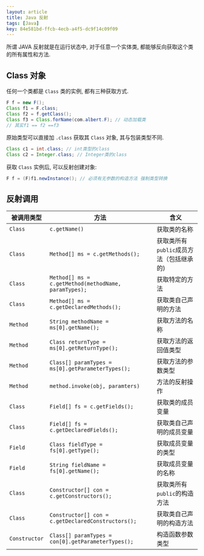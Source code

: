 ```yaml
---
layout: article
title: Java 反射
tags: [Java]
key: 84e581bd-ffcb-4ecb-a4f5-dc9f14c09f09
---
```


所谓 JAVA 反射就是在运行状态中, 对于任意一个实体类, 都能够反向获取这个类的所有属性和方法.

<!--more-->

## Class 对象

任何一个类都是 `Class` 类的实例, 都有三种获取方式.

```java
F f = new F();
Class f1 = F.class;
Class f2 = f.getClass();
Class f3 = Class.forName(com.albert.F); // 动态加载类
// 其实f1 == f2 ==f3
```

原始类型可以直接加 `.class` 获取其 `Class` 对象, 其与包装类型不同.

```java
Class c1 = int.class; // int类型的class
Class c2 = Integer.class; // Integer类的class
```

获取 `Class` 实例后, 可以反射创建对象: 

```java
F f = (F)f1.newInstance(); // 必须有无参数的构造方法 强制类型转换
```

## 反射调用

| 被调用类型    | 方法                                                 | 含义                                    |
| ------------- | ---------------------------------------------------- | --------------------------------------- |
| `Class`       | `c.getName()`                                        | 获取类的名称                            |
| `Class`       | `Method[] ms = c.getMethods();`                      | 获取类所有`public`成员方法（包括继承的) |
| `Class`       | `Method[] ms = c.getMethod(methodName, paramTypes);` | 获取特定的方法                          |
| `Class`       | `Method[] ms = c.getDeclaredMethods();`              | 获取类自己声明的方法                    |
| `Method`      | `String methodName = ms[0].getName();`               | 获取方法的名称                          |
| `Method`      | `Class returnType = ms[0].getReturnType();`          | 获取方法的返回值类型                    |
| `Method`      | `Class[] paramTypes = ms[0].getParameterTypes();`    | 获取方法的参数类型                      |
| `Method`      | `method.invoke(obj, paramters)`                      | 方法的反射操作                          |
| `Class`       | `Field[] fs = c.getFields();`                        | 获取类的成员变量                        |
| `Class`       | `Field[] fs = c.getDeclaredFields();`                | 获取类自己声明的成员变量                |
| `Field`       | `Class fieldType = fs[0].getType();`                 | 获取成员变量的类型                      |
| `Field`       | `String fieldName = fs[0].getName();`                | 获取成员变量的名称                      |
| `Class`       | `Constructor[] con = c.getConstructors();`           | 获取类所有`public`的构造方法            |
| `Class`       | `Constructor[] con = c.getDeclaredConstructors();`   | 获取类自己声明的构造方法                |
| `Constructor` | `Class[] paramTypes = con[0].getParameterTypes();`   | 构造函数参数类型                        |
